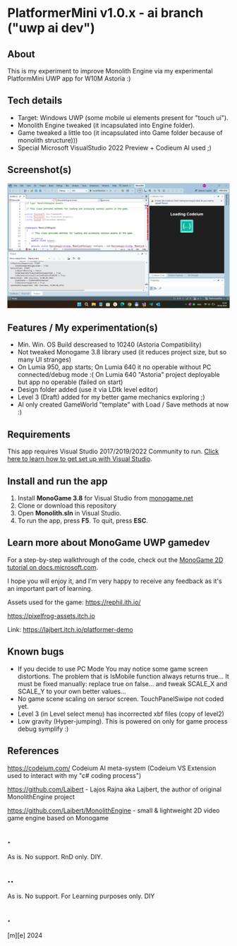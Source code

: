 # PlatformerMini v1.0.x - ai branch ("uwp ai dev")

## About 
This is my experiment to improve Monolith Engine via my experimental PlatformMini UWP app for W10M Astoria :) 

## Tech details
- Target: Windows UWP (some mobile ui elements present for "touch ui").
- Monolith Engine tweaked (it incapsulated into Engine folder).
- Game tweaked a little too (it incapsulated into Game folder because of monolith structure)))
- Special Microsoft VisualStudio 2022 Preview + Codieum AI used ;)

## Screenshot(s)

![VS & Codeium AI](Images/ai.png)


## Features / My experimentation(s)
- Min. Win. OS Build descreased to 10240 (Astoria Compatibility)
- Not tweaked Monogame 3.8 library used (it reduces project size, but so many UI stranges)
- On Lumia 950, app starts; On Lumia 640 it no operable without PC connected/debug mode :( On Lumia 640 "Astoria" project deployable but app no operable (failed on start)
- Design folder added (use it via LDtk level editor)
- Level 3 (Draft) added for my better game mechanics exploring ;)
- AI only created GameWorld "template" with Load / Save methods at now :) 

## Requirements
This app requires Visual Studio 2017/2019/2022 Community to run. [Click here to learn how to get set up with Visual Studio](https://docs.microsoft.com/windows/uwp/get-started/get-set-up).

## Install and run the app
1. Install **MonoGame 3.8** for Visual Studio from [monogame.net](http://www.monogame.net/)
2. Clone or download this repository
3. Open **Monolith.sln** in Visual Studio.
4. To run the app, press **F5**. To quit, press **ESC**.

## Learn more about MonoGame UWP gamedev
For a step-by-step walkthrough of the code, check out the [MonoGame 2D tutorial on docs.microsoft.com](https://web.archive.org/web/20170907085024/https://docs.microsoft.com/en-us/windows/uwp/get-started/get-started-tutorial-game-mg2d).

I hope you will enjoy it, and I'm very happy to receive any feedback as it's an important part of learning.

Assets used for the game:
https://rephil.ith.io/

https://pixelfrog-assets.itch.io

Link: https://lajbert.itch.io/platformer-demo

## Known bugs
- If you decide to use PC Mode You may notice some game screen distortions. The problem that is IsMobile function always returns true... It must be fixed manually: replace true on false... and tweak SCALE_X and SCALE_Y to your own better values...  
- No game scene scaling on sersor screen. TouchPanelSwipe not coded yet.
- Level 3 (in Level select menu) has incorrected xbf files (copy of level2)
- Low gravity (Hyper-jumping). This is powered on only for game process debug symplify :)

## References

https://codeium.com/ Codeium AI meta-system (Codeium VS Extension used to interact with my "c# coding process")

https://github.com/Lajbert - Lajos Rajna aka Lajbert, the author of original MonolithEngine project

https://github.com/Lajbert/MonolithEngine - small & lightweight 2D video game engine based on Monogame

## . 
As is. No support. RnD only. DIY.

## ..
As is. No support. For Learning purposes only. DIY

## .
[m][e] 2024

